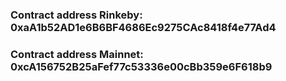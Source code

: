 ### Contract address Rinkeby: 0xaA1b52AD1e6B6BF4686Ec9275CAc8418f4e77Ad4
### Contract address Mainnet: 0xcA156752B25aFef77c53336e00cBb359e6F618b9
